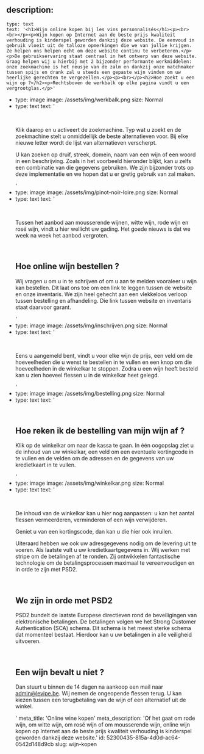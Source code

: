 description:
  -
    type: text
    text: '<h1>Wijn online kopen bij les vins personnalisés</h1><p><br><br></p><p>Wijn kopen op Internet aan de beste prijs kwaliteit verhouding is kinderspel geworden dankzij deze website. De eenvoud in gebruik vloeit uit de talloze opmerkingen die we van jullie krijgen. Ze helpen ons helpen echt om deze website continu te verbeteren.</p><p>De gebruikservaring staat centraal in het ontwerp van deze website. Graag helpen wij u hierbij met 2 bijzonder performante werkmiddelen: onze zoekmachine is het neusje van de zalm en dankzij onze matchmaker tussen spijs en drank zal u steeds een gepaste wijn vinden om uw heerlijke gerechten te vergezellen.</p><p><br></p><h2>Hoe zoekt u een wijn op ?</h2><p>Rechtsboven de werkbalk op elke pagina vindt u een vergrootglas.</p>'
  -
    type: image
    image: /assets/img/werkbalk.png
    size: Normal
  -
    type: text
    text: '<p><br></p><p>Klik daarop en u activeert de zoekmachine. Typ wat u zoekt en de zoekmachine stelt u onmiddellijk de beste alternatieven voor. Bij elke nieuwe letter wordt de lijst van alternatieven verscherpt. </p><p>U kan zoeken op druif, streek, domein, naam van een wijn of een woord in een beschrijving. Zoals in het voorbeeld hieronder blijkt, kan u zelfs een combinatie van die gegevens gebruiken. We zijn bijzonder trots op deze implementatie en we hopen dat u er gretig gebruik van zal maken.</p>'
  -
    type: image
    image: /assets/img/pinot-noir-loire.png
    size: Normal
  -
    type: text
    text: '<p><br></p><p>Tussen het aanbod aan mousserende wijnen, witte wijn, rode wijn en rosé wijn, vindt u hier wellicht uw gading. Het goede nieuws is dat we week na week het aanbod vergroten.</p><p><br></p><h2>Hoe online wijn bestellen ?</h2><p>Wij vragen u om u in te schrijven of om u aan te melden vooraleer u wijn kan bestellen. Dit laat ons toe om een link te leggen tussen de website en onze inventaris. We zijn heel gehecht aan een vlekkeloos verloop tussen bestelling en afhandeling. Die link tussen website en inventaris staat daarvoor garant.</p>'
  -
    type: image
    image: /assets/img/inschrijven.png
    size: Normal
  -
    type: text
    text: '<p><br></p><p>Eens u aangemeld bent, vindt u voor elke wijn de prijs, een veld om de hoeveelheden die u wenst te bestellen in te vullen en een knop om die hoeveelheden in de winkelkar te stoppen. Zodra u een wijn heeft besteld kan u zien hoeveel flessen u in de winkelkar heet gelegd.</p>'
  -
    type: image
    image: /assets/img/bestelling.png
    size: Normal
  -
    type: text
    text: '<p><br></p><h2>Hoe reken ik de bestelling van mijn wijn af ?</h2><p>Klik op de winkelkar om naar de kassa te gaan. In één oogopslag ziet u de inhoud van uw winkelkar, een veld om een eventuele kortingcode in te vullen en de velden om de adressen en de gegevens van uw kredietkaart in te vullen.</p>'
  -
    type: image
    image: /assets/img/winkelkar.png
    size: Normal
  -
    type: text
    text: '<p><br></p><p>De inhoud van de winkelkar kan u hier nog aanpassen: u kan het aantal flessen vermeerderen, verminderen of een wijn verwijderen.</p><p>Geniet u van een kortingscode, dan kan u die hier ook inruilen.</p><p>Uiteraard hebben we ook uw adresgegevens nodig om de levering uit te voeren. Als laatste vult u uw kredietkaartgegevens in. Wij werken met stripe om de betalingen af te ronden. Zij ontwikkelen fantastische technologie om de betalingsprocessen maximaal te vereenvoudigen en in orde te zijn met PSD2. </p><p><br></p><h2>We zijn in orde met PSD2</h2><p>PSD2 bundelt de laatste Europese directieven rond de beveiligingen van elektronische betalingen. De betalingen volgen we het Strong Customer Authentication (SCA) schema. Dit schema is het meest sterke schema dat momenteel bestaat. Hierdoor kan u uw betalingen in alle veiligheid uitvoeren.</p><p><br></p><h2>Een wijn bevalt u niet ?</h2><p>Dan stuurt u binnen de 14 dagen na aankoop een mail naar admin@levipe.be. Wij nemen de ongeopende flessen terug. U kan kiezen tussen een terugbetaling van de wijn of een alternatief uit de winkel.</p>'
meta_title: 'Online wine kopen'
meta_description: 'Of het gaat om rode wijn, om witte wijn, om rosé wijn of om mousserende wijn, online wijn kopen op Internet aan de beste prijs kwaliteit verhouding is kinderspel geworden dankzij deze website.'
id: 52300435-815a-4d0d-ac64-0542d148d9cb
slug: wijn-kopen
